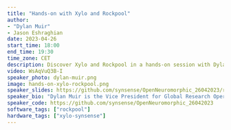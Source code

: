 ```yaml
---
title: "Hands-on with Xylo and Rockpool"
author: 
- "Dylan Muir"
- Jason Eshraghian
date: 2023-04-26
start_time: 18:00
end_time: 19:30
time_zone: CET
description: Discover Xylo and Rockpool in a hands-on session with Dylan Muir, exploring cutting-edge neural computation architectures and signal processing.
video: WsAqVuQ3B-I
speaker_photo: dylan-muir.png
image: hands-on-xylo-rockpool.png
speaker_slides: https://github.com/synsense/OpenNeuromorphic_26042023/raw/main/slides.pdf
speaker_bio: "Dylan Muir is the Vice President for Global Research Operations; Director for Algorithms and Applications; and Director for Global Business Development at SynSense. Dr. Muir is a specialist in architectures for neural computation. He has published extensively in computational and experimental neuroscience. At SynSense he is responsible for the company research vision, and directing development of neural architectures for signal processing. Dr. Muir holds a Doctor of Science (PhD) from ETH Zurich, and undergraduate degrees (Masters) in Electronic Engineering and in Computer Science from QUT, Australia."
speaker_code: https://github.com/synsense/OpenNeuromorphic_26042023
software_tags: ["rockpool"]
hardware_tags: ["xylo-synsense"]
---
```




